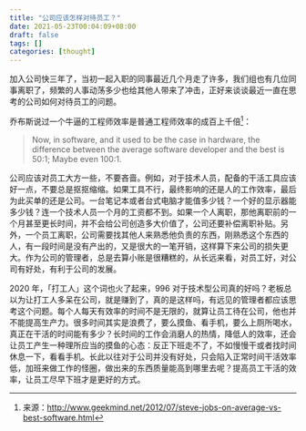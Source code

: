 ```yaml
---
title: "公司应该怎样对待员工？"
date: 2021-05-23T00:04:09+08:00
draft: false
tags: []
categories: [thought]
---
```


加入公司快三年了，当初一起入职的同事最近几个月走了许多，我们组也有几位同事离职了，频繁的人事动荡多少也给其他人带来了冲击，正好来谈谈最近一直在思考的公司如何对待员工的问题。

<!--more-->

乔布斯说过一个牛逼的工程师效率是普通工程师效率的成百上千倍[^1]：

> Now, in software, and it used to be the case in hardware, the difference between the average software developer and the best is 50:1; Maybe even 100:1.

公司应该对员工大方一些，不要吝啬。例如，对于技术人员，配备的干活工具应该好一点，不要总是抠抠缩缩。如果工具不行，最终影响的还是人的工作效率，最后为此买单的还是公司。一台笔记本或者台式电脑才能值多少钱？一个好的显示器能多少钱？连一个技术人员一个月的工资都不到。如果一个人离职，那他离职前的一个月甚至更长时间，并不会给公司创造多大价值了，公司还要补偿离职补贴。另外，一个员工离职，公司需要找其他人来熟悉他负责的东西，刚熟悉这个东西的人，有一段时间是没有产出的，又是很大的一笔开销，这样算下来公司的损失更大。作为公司的管理者，总是去算小账是很糟糕的，从长远来看，对员工好，对公司有好处，有利于公司的发展。


2020 年，「打工人」这个词也火了起来，996 对于技术型公司真的好吗？老板总以为让打工人多呆在公司，就是赚到了，真的是这样吗，有远见的管理者都应该思考这个问题。每个人每天有效率的时间不是无限的，就算让员工待在公司，他也并不能提高生产力。很多时间其实是浪费了，要么摸鱼、看手机，要么上厕所喝水，真正在干活的时间能有多少？长时间的工作会消磨人的热情，降低人的效率，还会让员工产生一种理所应当的摸鱼的心态：反正下班走不了，不如慢慢干或者找时间休息一下，看看手机。长此以往对于公司并没有好处，只会陷入正常时间干活效率低，加班来做工作的怪圈，做出来的东西质量能高到哪里去呢？提高员工干活的效率，让员工尽早下班才是更好的方式。


[^1]: 来源：http://www.geekmind.net/2012/07/steve-jobs-on-average-vs-best-software.html
